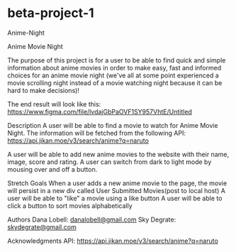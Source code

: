 # beta-project-1
Anime-Night

Anime Movie Night 

The purpose of this project is for a user to be able to find quick and simple information about anime movies in order to make easy, fast and informed 
choices for an anime movie night (we've all at some point experienced a movie scrolling night instead of a movie watching night because it can be hard to 
make decisions)! 

The end result will look like this: 
https://www.figma.com/file/lvdajGbPaOVF1SY957VhtE/Untitled 

Description 
A user will be able to find a movie to watch for Anime Movie Night. 
The information will be fetched from the following API: https://api.jikan.moe/v3/search/anime?q=naruto 

A user will be able to add new anime movies to the website with their name, image, score and rating.
A user can switch from dark to light mode by mousing over and off a button.

Stretch Goals 
When a user adds a new anime movie to the page, the movie will persist in a new div called User Submitted Movies(post to local host) 
A user will be able to "like" a movie using a like button
A user will be able to click a button to sort movies alphabetically 

Authors 
Dana Lobell: danalobell@gmail.com
Sky Degrate: skydegrate@gmail.com

Acknowledgments 
API: https://api.jikan.moe/v3/search/anime?q=naruto
